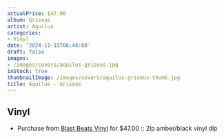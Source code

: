 ```yaml
---
actualPrice: $47.00
album: Griseus
artist: Aquilus
categories:
- Vinyl
date: '2024-11-15T06:44:08'
draft: false
images:
- /images/covers/aquilus-griseus.jpg
inStock: true
thumbnailImage: /images/covers/aquilus-griseus-thumb.jpg
title: Aquilus - Griseus
---
```


## Vinyl
* Purchase from [Blast Beats Vinyl](https://blastbeatsvinyl.com/products/aquilus-griseus-2lp-bamber-black-vinyl-dlp) for $47.00 :: 2lp amber/black vinyl dlp
